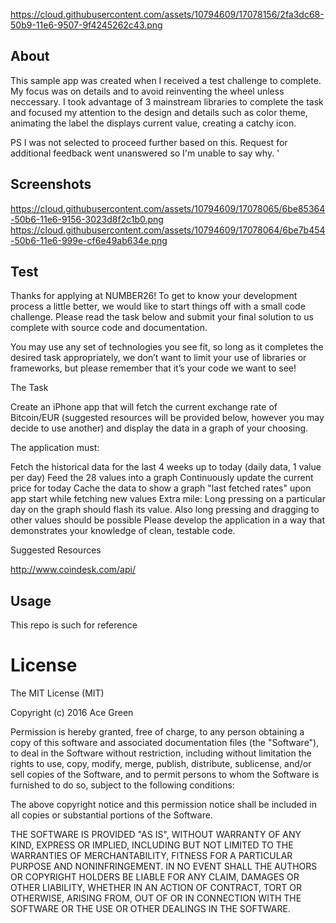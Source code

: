 https://cloud.githubusercontent.com/assets/10794609/17078156/2fa3dc68-50b9-11e6-9507-9f4245262c43.png

## About

This sample app was created when I received a test challenge to complete. My focus was on details and to avoid reinventing the wheel unless neccessary. I took advantage of 3 mainstream libraries to complete the task and focused my attention to the design and details such as color theme, animating the label the displays current value, creating a catchy icon.

PS I was not selected to proceed further based on this. Request for additional feedback went unanswered so I'm unable to say why. '

## Screenshots

https://cloud.githubusercontent.com/assets/10794609/17078065/6be85364-50b6-11e6-9156-3023d8f2c1b0.png https://cloud.githubusercontent.com/assets/10794609/17078064/6be7b454-50b6-11e6-999e-cf6e49ab634e.png

## Test

Thanks for applying at NUMBER26! To get to know your development process a little better, we would like to start things off with a small code challenge. Please read the task below and submit your final solution to us complete with source code and documentation.

You may use any set of technologies you see fit, so long as it completes the desired task appropriately, we don’t want to limit your use of libraries or frameworks, but please remember that it’s your code we want to see!

The Task

Create an iPhone app that will fetch the current exchange rate of Bitcoin/EUR (suggested resources will be provided below, however you may decide to use another) and display the data in a graph of your choosing.

The application must:

Fetch the historical data for the last 4 weeks up to today (daily data, 1 value per day)
Feed the 28 values into a graph
Continuously update the current price for today
Cache the data to show a graph "last fetched rates" upon app start while fetching new values
Extra mile: Long pressing on a particular day on the graph should flash its value. Also long pressing and dragging to other values should be possible
Please develop the application in a way that demonstrates your knowledge of clean, testable code.

Suggested Resources

http://www.coindesk.com/api/

## Usage

This repo is such for reference 

License
=======
The MIT License (MIT)

Copyright (c) 2016 Ace Green

Permission is hereby granted, free of charge, to any person obtaining a copy
of this software and associated documentation files (the "Software"), to deal
in the Software without restriction, including without limitation the rights
to use, copy, modify, merge, publish, distribute, sublicense, and/or sell
copies of the Software, and to permit persons to whom the Software is
furnished to do so, subject to the following conditions:

The above copyright notice and this permission notice shall be included in all
copies or substantial portions of the Software.

THE SOFTWARE IS PROVIDED "AS IS", WITHOUT WARRANTY OF ANY KIND, EXPRESS OR
IMPLIED, INCLUDING BUT NOT LIMITED TO THE WARRANTIES OF MERCHANTABILITY,
FITNESS FOR A PARTICULAR PURPOSE AND NONINFRINGEMENT. IN NO EVENT SHALL THE
AUTHORS OR COPYRIGHT HOLDERS BE LIABLE FOR ANY CLAIM, DAMAGES OR OTHER
LIABILITY, WHETHER IN AN ACTION OF CONTRACT, TORT OR OTHERWISE, ARISING FROM,
OUT OF OR IN CONNECTION WITH THE SOFTWARE OR THE USE OR OTHER DEALINGS IN THE
SOFTWARE.

